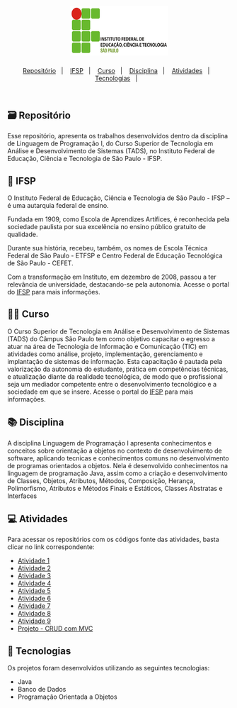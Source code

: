  <h1 align="center">
  <a href="https://spo.ifsp.edu.br/">
     <img alt="Logo IFSP" title="Logo IFSP" src="https://github.com/Karimangfn/Images-Perfil-Github/blob/main/logoIFSP.png" width="220px"/>
  </a>
 </h1>

<p align="center">
  <a href="#">Repositório</a>&nbsp;&nbsp;&nbsp;|&nbsp;&nbsp;&nbsp;
  <a href="#-ifsp">IFSP</a>&nbsp;&nbsp;&nbsp;|&nbsp;&nbsp;&nbsp;
  <a href="#-curso">Curso</a>&nbsp;&nbsp;&nbsp;|&nbsp;&nbsp;&nbsp;
  <a href="#-disciplina">Disciplina</a>&nbsp;&nbsp;&nbsp;|&nbsp;&nbsp;&nbsp;
  <a href="#-atividades">Atividades</a>&nbsp;&nbsp;&nbsp;|&nbsp;&nbsp;&nbsp;
  <a href="#-tecnologias">Tecnologias</a>&nbsp;&nbsp;&nbsp;|&nbsp;&nbsp;&nbsp;
 </p>
 
 <br>

## 🗃️ Repositório

Esse repositório, apresenta os trabalhos desenvolvidos dentro da disciplina de Linguagem de Programação I, do Curso Superior de Tecnologia em Análise e Desenvolvimento de Sistemas (TADS), no Instituto Federal de Educação, Ciência e Tecnologia de São Paulo - IFSP.

## 🏫 IFSP

O Instituto Federal de Educação, Ciência e Tecnologia de São Paulo - IFSP – é uma autarquia federal de ensino.

Fundada em 1909, como Escola de Aprendizes Artífices, é reconhecida pela sociedade paulista por sua excelência no ensino público gratuito de qualidade.

Durante sua história, recebeu, também, os nomes de Escola Técnica Federal de São Paulo - ETFSP e Centro Federal de Educação Tecnológica de São Paulo - CEFET. 

Com a transformação em Instituto, em dezembro de 2008, passou a ter relevância de universidade, destacando-se pela autonomia. Acesse o portal do [IFSP](https://spo.ifsp.edu.br/) para mais informações.

## 👨‍💻 Curso

O Curso Superior de Tecnologia em Análise e Desenvolvimento de Sistemas (TADS) do Câmpus São Paulo tem como objetivo capacitar o egresso a atuar na área de Tecnologia de Informação e Comunicação (TIC) em atividades como análise, projeto, implementação, gerenciamento e implantação de sistemas de informação. Esta capacitação é pautada pela valorização da autonomia do estudante, prática em competências técnicas, e atualização diante da realidade tecnológica, de modo que o profissional seja um mediador competente entre o desenvolvimento tecnológico e a sociedade em que se insere. Acesse o portal do [IFSP](https://spo.ifsp.edu.br/tads) para mais informações.

## 📚 Disciplina

A disciplina Linguagem de Programação I apresenta conhecimentos e conceitos sobre orientação a objetos no contexto de desenvolvimento de software, aplicando tecnicas e conhecimentos comuns no desenvolvimento de programas orientados a objetos. Nela é desenvolvido conhecimentos na linguagem de programação Java, assim como a criação e desenvolvimento de Classes, Objetos, Atributos, Métodos, Composição, Herança, Polimorfismo, Atributos e Métodos Finais e Estáticos, Classes Abstratas e Interfaces

## 💻 Atividades

Para acessar os repositórios com os códigos fonte das atividades, basta clicar no link correspondente:

- [Atividade 1](https://github.com/Karimangfn/Linguagem-de-Programacao-1/tree/main/Atividades/Atividade%201)
- [Atividade 2](https://github.com/Karimangfn/Linguagem-de-Programacao-1/tree/main/Atividades/Atividade%202)
- [Atividade 3](https://github.com/Karimangfn/Linguagem-de-Programacao-1/tree/main/Atividades/Atividade%203)
- [Atividade 4](https://github.com/Karimangfn/Linguagem-de-Programacao-1/tree/main/Atividades/Atividade%204)
- [Atividade 5](https://github.com/Karimangfn/Linguagem-de-Programacao-1/tree/main/Atividades/Atividade%205)
- [Atividade 6](https://github.com/Karimangfn/Linguagem-de-Programacao-1/tree/main/Atividades/Atividade%206)
- [Atividade 7](https://github.com/Karimangfn/Linguagem-de-Programacao-1/tree/main/Atividades/Atividade%207)
- [Atividade 8](https://github.com/Karimangfn/Linguagem-de-Programacao-1/tree/main/Atividades/Atividade%208)
- [Atividade 9](https://github.com/Karimangfn/Linguagem-de-Programacao-1/tree/main/Atividades/Atividade%209)
- [Projeto - CRUD com MVC](https://github.com/Karimangfn/Linguagem-de-Programacao-1/tree/main/Projeto%20-%20CRUD%20com%20MVC)
</p>



## 🚀 Tecnologias

Os projetos foram desenvolvidos utilizando as seguintes tecnologias:

- Java
- Banco de Dados
- Programação Orientada a Objetos
